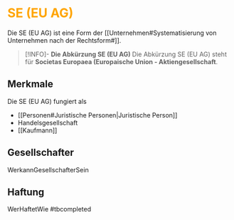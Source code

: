 # <font color = "orange">SE (EU AG)</font>
Die SE (EU AG) ist eine Form der [[Unternehmen#Systematisierung von Unternehmen nach der Rechtsform#]].

>[!INFO]- **Die Abkürzung SE (EU AG)**
>Die Abkürzung SE (EU AG) steht für **Societas Europaea (Europaische Union - Aktiengesellschaft**.
## Merkmale
Die SE (EU AG) fungiert als 
- [[Personen#Juristische Personen|Juristische Person]]
- Handelsgesellschaft
- [[Kaufmann]]
## Gesellschafter
WerkannGesellschafterSein
## Haftung
WerHaftetWie
#tbcompleted 
